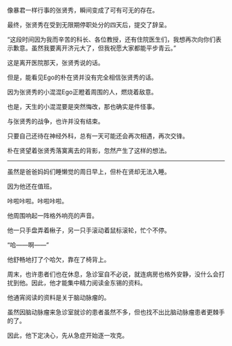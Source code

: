 像暴君一样行事的张贤秀，瞬间变成了可有可无的存在。

最终，张贤秀在受到无限期停职处分的四天后，提交了辞呈。

“这段时间因为我而辛苦的科长、各位教授，还有住院医生们，我想再次向你们表示歉意。虽然我要离开济元大了，但我祝愿大家都能平步青云。”

这是离开医院那天，张贤秀说的话。

但是，能看见Ego的朴在贤并没有完全相信张贤秀的话。

因为张贤秀的小混混Ego正瞪着周围的人，燃烧着敌意。

也是，天生的小混混要是突然悔改，那也确实是件怪事。

与张贤秀的战争，也许并没有结束。

只要自己还待在神经外科，总有一天可能还会再次相遇，再次交锋。

朴在贤望着张贤秀落寞离去的背影，忽然产生了这样的想法。

* * *

虽然是爸爸妈妈们睡懒觉的周日早上，但朴在贤却无法入睡。

因为他还在值班。

咔啦咔啦。咔啦咔啦。

他周围响起一阵格外响亮的声音。

他一只手盘弄着楸子，另一只手滚动着鼠标滚轮，忙个不停。

“哈——啊——”

他舒畅地打了个哈欠，靠在了椅背上。

周末，也许患者们也在休息，急诊室自不必说，就连病房也格外安静，没什么会打扰到他。因此，他才能集中精力阅读金东锡的资料。

他通宵阅读的资料是关于脑动脉瘤的。

虽然因脑动脉瘤来急诊室就诊的患者虽然不多，但也找不出比脑动脉瘤患者更棘手的了。

因此，他下定决心，先从急症开始逐一攻克。